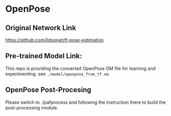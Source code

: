 # OpenPose

## Original Network Link

https://github.com/ildoonet/tf-pose-estimation

## Pre-trained Model Link:
This repo is providing the converted OpenPose OM file for learning and experimenting. see `./model/openpose_from_tf.om`.

## OpenPose Post-Procesing
Please switch to ./pafprocess and following the instruction there to build the post-processing module.